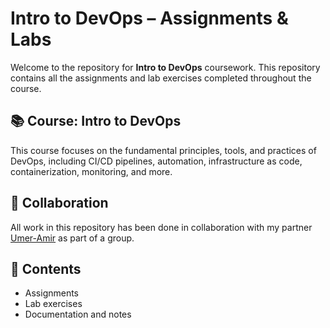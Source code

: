 # Intro to DevOps – Assignments & Labs

Welcome to the repository for **Intro to DevOps** coursework. This repository contains all the assignments and lab exercises completed throughout the course.

## 📚 Course: Intro to DevOps  
This course focuses on the fundamental principles, tools, and practices of DevOps, including CI/CD pipelines, automation, infrastructure as code, containerization, monitoring, and more.

## 🤝 Collaboration
All work in this repository has been done in collaboration with my partner [Umer-Amir](https://github.com/Umer-Amir) as part of a group.

## 📁 Contents
- Assignments
- Lab exercises
- Documentation and notes

